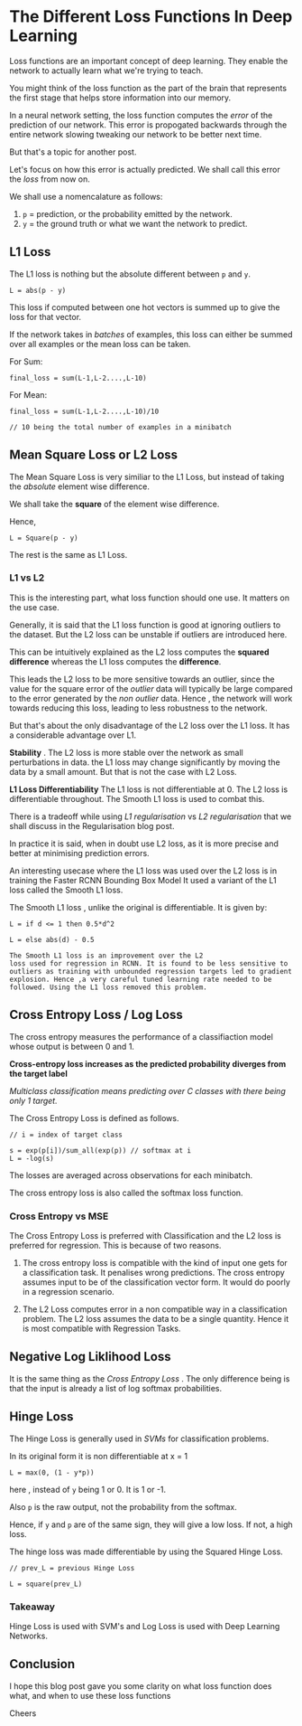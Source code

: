 # The Different Loss Functions In Deep Learning

Loss functions are an important concept of deep learning. They enable the network to actually learn what we're trying to teach.

You might think of the loss function as the part of the brain that represents the first stage that helps store information into our memory.

In a neural network setting, the loss function computes the _error_ of the prediction of our network. This error is propogated backwards through the entire network slowing tweaking our network to be better next time.

But that's a topic for another post.

Let's focus on how this error is actually predicted. We shall call this error the _loss_ from now on.

We shall use a nomencalature as follows:

1. ```p``` = prediction, or the probability emitted by the network.
2. ```y``` = the ground truth or what we want the network to predict.

## L1 Loss

The L1 loss is nothing but the absolute different between ```p``` and ```y```.

```
L = abs(p - y) 
```

This loss if computed between one hot vectors is summed up to give the loss for that vector.

If the network takes in _batches_ of examples, this loss can either be summed over all examples or the mean loss can be taken.

For Sum:
```
final_loss = sum(L-1,L-2....,L-10) 
```

For Mean:
```
final_loss = sum(L-1,L-2....,L-10)/10

// 10 being the total number of examples in a minibatch
```




## Mean Square Loss or L2 Loss


The Mean Square Loss is very similiar to the L1 Loss, but instead of taking the _absolute_ element wise difference. 

We shall take the __square__ of the element wise difference.

Hence,


```
L = Square(p - y) 
```
The rest is the same as L1 Loss.

### L1 vs L2

This is the interesting part, what loss function should one use.
It matters on the use case.

Generally, it is said that the L1 loss function is good at ignoring outliers to the dataset. But the L2 loss can be unstable if outliers are introduced here.

This can be intuitively explained as the L2 loss computes the __squared difference__ whereas the L1 loss computes the __difference__.

This leads the L2 loss to be more sensitive towards an outlier, since the value for the square error of the _outlier_ data will typically be large compared to the error generated by the _non outlier_ data. Hence , the network will work towards reducing this loss, leading to less robustness to the network.

But that's about the only disadvantage of the L2 loss over the L1 loss. It has a considerable advantage over L1.

 __Stability__ . The L2 loss is more stable over the network as small perturbations in data. the L1 loss may change significantly by moving the data by a small amount. But that is not the case with L2 Loss.

__L1 Loss Differentiability__
The L1 loss is not differentiable at 0. The L2 loss is differentiable throughout. The Smooth L1 loss is used to combat this.  

There is a tradeoff while using _L1 regularisation_ vs _L2 regularisation_ that we shall discuss in the Regularisation blog post.

In practice it is said, when in doubt use L2 loss, as it is more precise and better at minimising prediction errors.


An interesting usecase where the L1 loss was used over the L2 loss is in training the Faster RCNN Bounding Box Model It used a variant of the L1 loss called the Smooth L1 loss.

The Smooth L1 loss , unlike the original is differentiable.
It is given by:

```
L = if d <= 1 then 0.5*d^2

L = else abs(d) - 0.5

```


```
The Smooth L1 loss is an improvement over the L2
loss used for regression in RCNN. It is found to be less sensitive to
outliers as training with unbounded regression targets led to gradient
explosion. Hence ,a very careful tuned learning rate needed to be
followed. Using the L1 loss removed this problem.

```


## Cross Entropy Loss / Log Loss

The cross entropy measures the performance of a classifiaction model whose output is between 0 and 1.

__Cross-entropy loss increases as the predicted probability diverges from the target label__

_Multiclass classification means predicting over C classes with there being only 1 target._

The Cross Entropy Loss is defined as follows.

```
// i = index of target class

s = exp(p[i])/sum_all(exp(p)) // softmax at i
L = -log(s)
```

The losses are averaged across observations for each minibatch.

The cross entropy loss is also called the softmax loss function.  

### Cross Entropy vs MSE

The Cross Entropy Loss is preferred with Classification and the L2 loss is preferred for regression. This is because of two reasons.

1. The cross entropy loss is compatible with the kind of input one gets for a classification task. It penalises wrong predictions. The cross entropy assumes input to be of the classification vector form. It would do poorly in a regression scenario.

2. The L2 Loss computes error in a non compatible way in a classification problem. The L2 loss assumes the data to be a single quantity. Hence it is most compatible with Regression Tasks.


## Negative Log Liklihood Loss

It is the same thing as the _Cross Entropy Loss_ . The only difference being is that the input is already a list of log softmax probabilities.

## Hinge Loss

The Hinge Loss is generally used in _SVMs_ for classification problems.

In its original form it is non differentiable at x = 1

```
L = max(0, (1 - y*p))
```

here , instead of ```y``` being 1 or 0. It is 1 or -1.

Also ```p``` is the raw output, not the probability from the softmax.

Hence, if ```y``` and ```p``` are of the same sign, they will give a low loss. If not, a high loss.


The hinge loss was made differentiable by using the Squared Hinge Loss.

```
// prev_L = previous Hinge Loss

L = square(prev_L)
```

### Takeaway

Hinge Loss is used with SVM's and Log Loss is used with Deep Learning Networks.

## Conclusion

I hope this blog post gave you some clarity on what loss function does what, and when to use these loss functions

Cheers

